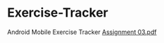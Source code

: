 # Exercise-Tracker
Android Mobile Exercise Tracker 
[Assignment 03.pdf](https://github.com/Khusmanda/Exercise-Tracker/files/9047271/Assignment.03.pdf)
